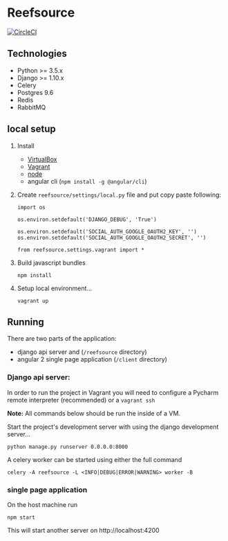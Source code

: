 # Reefsource

[![CircleCI](https://circleci.com/gh/reefsource/reefsource.svg?style=svg)](https://circleci.com/gh/reefsource/reefsource)

## Technologies

* Python >= 3.5.x
* Django >= 1.10.x
* Celery
* Postgres 9.6
* Redis
* RabbitMQ

## local setup
1. Install 
    * [VirtualBox](https://www.virtualbox.org/wiki/Downloads)
    * [Vagrant](https://www.vagrantup.com/downloads.html)
    * [node](https://nodejs.org/en/download/)
    * angular cli (`npm install -g @angular/cli`)


2. Create `reefsource/settings/local.py` file and put copy paste following:

	```
	import os

	os.environ.setdefault('DJANGO_DEBUG', 'True')

	os.environ.setdefault('SOCIAL_AUTH_GOOGLE_OAUTH2_KEY', '')
	os.environ.setdefault('SOCIAL_AUTH_GOOGLE_OAUTH2_SECRET', '')

	from reefsource.settings.vagrant import *
	```

3. Build javascript bundles

	`npm install`

4. Setup local environment...

	`vagrant up`


## Running

There are two parts of the application:
 - django api server and (`/reefsource` directory)
 - angular 2 single page application (`/client` directory)
 
### Django api server:
In order to run the project in Vagrant you will need to configure a Pycharm remote interpreter (recommended) or a `vagrant ssh`

**Note:** All commands below should be run the inside of a VM.

Start the project's development server with using the django development server...

	python manage.py runserver 0.0.0.0:8000

A celery worker can be started using either the full command

	celery -A reefsource -L <INFO|DEBUG|ERROR|WARNING> worker -B

### single page application 
On the host machine run 

	npm start

This will start another server on http://localhost:4200